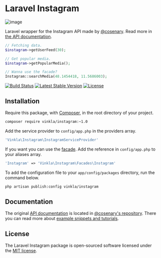 Laravel Instagram
=================
![image](https://raw.githubusercontent.com/vinkla/vinkla.github.io/master/images/laravel-instagram.png)

Laravel wrapper for the Instagram API made by [@cosenary](https://github.com/cosenary/Instagram-PHP-API). Read more in [the API documentation](https://github.com/cosenary/Instagram-PHP-API).

```php
// Fetching data.
$instagram->getUserFeed(30);

// Get popular media.
$instagram->getPopularMedia();

// Wanna use the facade?
Instagram::searchMedia(48.1454418, 11.5686003);
```

[![Build Status](https://img.shields.io/travis/vinkla/instagram/master.svg?style=flat)](https://travis-ci.org/vinkla/instagram)
[![Latest Stable Version](http://img.shields.io/packagist/v/vinkla/instagram.svg?style=flat)](https://packagist.org/packages/vinkla/instagram)
[![License](https://img.shields.io/packagist/l/vinkla/instagram.svg?style=flat)](https://packagist.org/packages/vinkla/instagram)

## Installation
Require this package, with [Composer](https://getcomposer.org/), in the root directory of your project.

```bash
composer require vinkla/instagram:~1.0
```

Add the service provider to ```config/app.php``` in the providers array.

```php
'Vinkla\Instagram\InstagramServiceProvider'
```

If you want you can use the [facade](http://laravel.com/docs/4.2/facades). Add the reference in ```config/app.php``` to your aliases array.
```php
'Instagram' => 'Vinkla\Instagram\Facades\Instagram'
```

To add the configuration file to your `app/config/packages` directory, run the command below.
```bash
php artisan publish:config vinkla/instagram
```

## Documentation
The original [API documentation](https://github.com/cosenary/Instagram-PHP-API) is located in [@cosenary's repository](https://github.com/cosenary/Instagram-PHP-API). There you can read more about [example snippets and tutorials](https://github.com/cosenary/Instagram-PHP-API#more-examples-and-tutorials).

## License

The Laravel Instagram package is open-sourced software licensed under the [MIT license](http://opensource.org/licenses/MIT).
